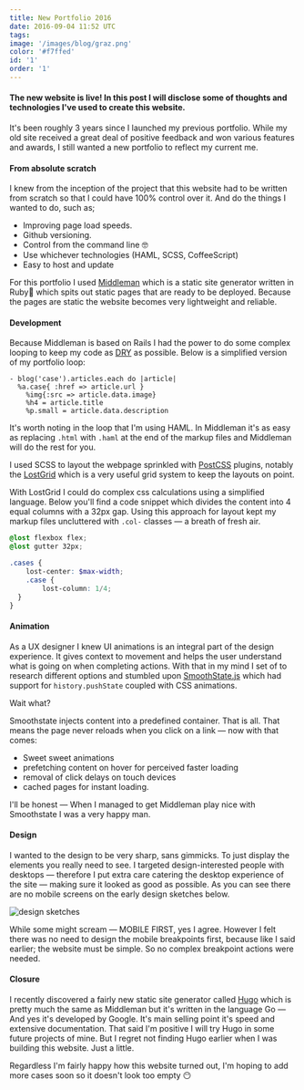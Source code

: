 ```yaml
---
title: New Portfolio 2016
date: 2016-09-04 11:52 UTC
tags:
image: '/images/blog/graz.png'
color: '#f7ffed'
id: '1'
order: '1'
---
```


#### The new website is live! In this post I will disclose some of thoughts and technologies I've used to create this website.

It's been roughly 3 years since I launched my previous portfolio. While my old
site received a great deal of positive feedback and won various features and awards, I still wanted a new portfolio to reflect my current me.


#### From absolute scratch

I knew from the inception of the project that this website had to be written from scratch
so that I could have 100% control over it. And do the things I wanted to do, such as;

- Improving page load speeds.
- Github versioning.
- Control from the command line 🤓
- Use whichever technologies (HAML, SCSS, CoffeeScript)
- Easy to host and update

For this portfolio I used [Middleman][df29b96c] which is a static site generator written in Ruby🔻 which spits out static pages that are ready to be deployed. Because the pages are static the website becomes very lightweight and reliable.  


#### Development

Because Middleman is based on Rails I had the power to do some complex looping to
keep my code as [DRY][f7eacd16] as possible. Below is a simplified version of my portfolio loop:

```haml
- blog('case').articles.each do |article|
  %a.case{ :href => article.url }
    %img{:src => article.data.image}
    %h4 = article.title
    %p.small = article.data.description
```

It's worth noting in the loop that I'm using HAML. In Middleman it's as easy as replacing `.html` with `.haml` at the end of the markup files and Middleman will do the rest for you.

I used SCSS to layout the webpage sprinkled with [PostCSS][d28f6d0d] plugins, notably the [LostGrid][fb5b2234] which is a very useful grid system to keep the layouts on point.

With LostGrid I could do complex css calculations using a simplified language. Below you'll find a code snippet which divides the content into 4 equal columns with a 32px gap. Using this approach for layout kept my markup files uncluttered with `.col-` classes — a breath of fresh air.

```scss
@lost flexbox flex;
@lost gutter 32px;

.cases {
	lost-center: $max-width;
	.case {
		lost-column: 1/4;
  }
}
```

#### Animation

As a UX designer I knew UI animations is an integral part of the design experience. It gives context to movement and helps the user understand what is going on when completing actions. With that in my mind I set of to research different options and stumbled upon [SmoothState.js][91b67779] which had support for `history.pushState` coupled with CSS animations.

Wait what?

Smoothstate injects content into a predefined container. That is all. That means the page never reloads when you click on a link — now with that comes:

- Sweet sweet animations
- prefetching content on hover for perceived faster loading
- removal of click delays on touch devices
- cached pages for instant loading.

I'll be honest — When I managed to get Middleman play nice with Smoothstate I was a very happy man.

#### Design

I wanted to the design to be very sharp, sans gimmicks. To just display the elements you really need to see.
I targeted design-interested people with desktops — therefore I put extra care catering the desktop experience of the site — making sure it looked as good as possible. As you can see there are no mobile screens on the early design sketches below.

![ design sketches](/images/blog/design.png)

While some might scream — MOBILE FIRST, yes I agree. However I felt there was no need to design the mobile breakpoints first, because like I said earlier; the website must be simple. So no complex breakpoint actions were needed.


#### Closure

I recently discovered a fairly new static site generator called [Hugo][64ff41fe] which is pretty much the same as Middleman but it's written in the language Go — And yes it's developed by Google. It's main selling point it's speed and extensive documentation. That said I'm positive I will try Hugo in some future projects of mine. But I regret not finding Hugo earlier when I was building this website. Just a little.

Regardless I'm fairly happy how this website turned out, I'm hoping to add more cases soon so it doesn't look too empty 😶

  [64ff41fe]: https://gohugo.io/ "Hugo"
  [91b67779]: https://github.com/miguel-perez/smoothState.js "Smoothstate"
  [fb5b2234]: https://github.com/peterramsing/lost "LostGrid"
  [d28f6d0d]: https://github.com/postcss "PostCSS"
  [f7eacd16]: https://en.wikipedia.org/wiki/Don%27t_repeat_yourself "DRY"
  [df29b96c]: https://middlemanapp.com/ "Middleman"
